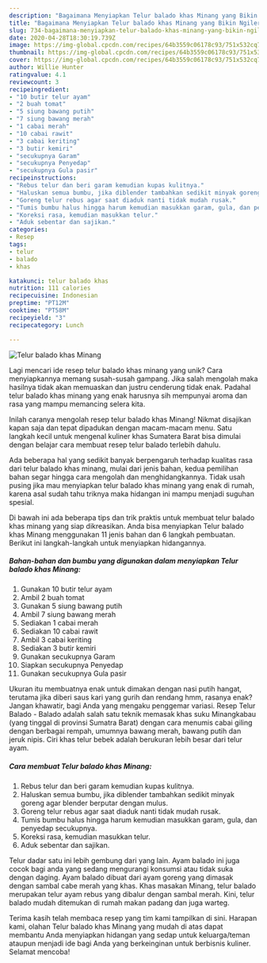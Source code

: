 ```yaml
---
description: "Bagaimana Menyiapkan Telur balado khas Minang yang Bikin Ngiler"
title: "Bagaimana Menyiapkan Telur balado khas Minang yang Bikin Ngiler"
slug: 734-bagaimana-menyiapkan-telur-balado-khas-minang-yang-bikin-ngiler
date: 2020-04-28T18:30:19.739Z
image: https://img-global.cpcdn.com/recipes/64b3559c06178c93/751x532cq70/telur-balado-khas-minang-foto-resep-utama.jpg
thumbnail: https://img-global.cpcdn.com/recipes/64b3559c06178c93/751x532cq70/telur-balado-khas-minang-foto-resep-utama.jpg
cover: https://img-global.cpcdn.com/recipes/64b3559c06178c93/751x532cq70/telur-balado-khas-minang-foto-resep-utama.jpg
author: Willie Hunter
ratingvalue: 4.1
reviewcount: 3
recipeingredient:
- "10 butir telur ayam"
- "2 buah tomat"
- "5 siung bawang putih"
- "7 siung bawang merah"
- "1 cabai merah"
- "10 cabai rawit"
- "3 cabai keriting"
- "3 butir kemiri"
- "secukupnya Garam"
- "secukupnya Penyedap"
- "secukupnya Gula pasir"
recipeinstructions:
- "Rebus telur dan beri garam kemudian kupas kulitnya."
- "Haluskan semua bumbu, jika diblender tambahkan sedikit minyak goreng agar blender berputar dengan mulus."
- "Goreng telur rebus agar saat diaduk nanti tidak mudah rusak."
- "Tumis bumbu halus hingga harum kemudian masukkan garam, gula, dan penyedap secukupnya."
- "Koreksi rasa, kemudian masukkan telur."
- "Aduk sebentar dan sajikan."
categories:
- Resep
tags:
- telur
- balado
- khas

katakunci: telur balado khas 
nutrition: 111 calories
recipecuisine: Indonesian
preptime: "PT12M"
cooktime: "PT58M"
recipeyield: "3"
recipecategory: Lunch

---
```



![Telur balado khas Minang](https://img-global.cpcdn.com/recipes/64b3559c06178c93/751x532cq70/telur-balado-khas-minang-foto-resep-utama.jpg)

Lagi mencari ide resep telur balado khas minang yang unik? Cara menyiapkannya memang susah-susah gampang. Jika salah mengolah maka hasilnya tidak akan memuaskan dan justru cenderung tidak enak. Padahal telur balado khas minang yang enak harusnya sih mempunyai aroma dan rasa yang mampu memancing selera kita.

Inilah caranya mengolah resep telur balado khas Minang! Nikmat disajikan kapan saja dan tepat dipadukan dengan macam-macam menu. Satu langkah kecil untuk mengenal kuliner khas Sumatera Barat bisa dimulai dengan belajar cara membuat resep telur balado terlebih dahulu.

Ada beberapa hal yang sedikit banyak berpengaruh terhadap kualitas rasa dari telur balado khas minang, mulai dari jenis bahan, kedua pemilihan bahan segar hingga cara mengolah dan menghidangkannya. Tidak usah pusing jika mau menyiapkan telur balado khas minang yang enak di rumah, karena asal sudah tahu triknya maka hidangan ini mampu menjadi suguhan spesial.


Di bawah ini ada beberapa tips dan trik praktis untuk membuat telur balado khas minang yang siap dikreasikan. Anda bisa menyiapkan Telur balado khas Minang menggunakan 11 jenis bahan dan 6 langkah pembuatan. Berikut ini langkah-langkah untuk menyiapkan hidangannya.

<!--inarticleads1-->

##### Bahan-bahan dan bumbu yang digunakan dalam menyiapkan Telur balado khas Minang:

1. Gunakan 10 butir telur ayam
1. Ambil 2 buah tomat
1. Gunakan 5 siung bawang putih
1. Ambil 7 siung bawang merah
1. Sediakan 1 cabai merah
1. Sediakan 10 cabai rawit
1. Ambil 3 cabai keriting
1. Sediakan 3 butir kemiri
1. Gunakan secukupnya Garam
1. Siapkan secukupnya Penyedap
1. Gunakan secukupnya Gula pasir


Ukuran itu membuatnya enak untuk dimakan dengan nasi putih hangat, terutama jika diberi saus kari yang gurih dan rendang hmm, rasanya enak? Jangan khawatir, bagi Anda yang mengaku penggemar variasi. Resep Telur Balado - Balado adalah salah satu teknik memasak khas suku Minangkabau (yang tinggal di provinsi Sumatra Barat) dengan cara menumis cabai giling dengan berbagai rempah, umumnya bawang merah, bawang putih dan jeruk nipis. Ciri khas telur bebek adalah berukuran lebih besar dari telur ayam. 

<!--inarticleads2-->

##### Cara membuat Telur balado khas Minang:

1. Rebus telur dan beri garam kemudian kupas kulitnya.
1. Haluskan semua bumbu, jika diblender tambahkan sedikit minyak goreng agar blender berputar dengan mulus.
1. Goreng telur rebus agar saat diaduk nanti tidak mudah rusak.
1. Tumis bumbu halus hingga harum kemudian masukkan garam, gula, dan penyedap secukupnya.
1. Koreksi rasa, kemudian masukkan telur.
1. Aduk sebentar dan sajikan.


Telur dadar satu ini lebih gembung dari yang lain. Ayam balado ini juga cocok bagi anda yang sedang mengurangi konsumsi atau tidak suka dengan daging. Ayam balado dibuat dari ayam goreng yang dimasak dengan sambal cabe merah yang khas. Khas masakan Minang, telur balado merupakan telur ayam rebus yang dibalur dengan sambal merah. Kini, telur balado mudah ditemukan di rumah makan padang dan juga warteg. 

Terima kasih telah membaca resep yang tim kami tampilkan di sini. Harapan kami, olahan Telur balado khas Minang yang mudah di atas dapat membantu Anda menyiapkan hidangan yang sedap untuk keluarga/teman ataupun menjadi ide bagi Anda yang berkeinginan untuk berbisnis kuliner. Selamat mencoba!
